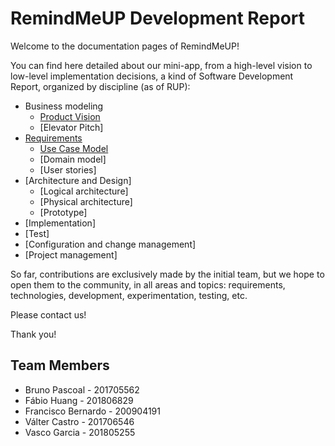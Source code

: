 # RemindMeUP Development Report

Welcome to the documentation pages of RemindMeUP!

You can find here detailed about our mini-app, from a high-level vision to low-level implementation decisions, a kind of Software Development Report, organized by discipline (as of RUP): 

* Business modeling 
  * [Product Vision](https://github.com/LEIC-ES-2021-22/3LEIC01T1/blob/main/docs/ProductVision.md)
  * [Elevator Pitch]
* [Requirements](https://github.com/LEIC-ES-2021-22/3LEIC01T1/blob/main/docs/Requirements.md)
  * [Use Case Model](https://github.com/LEIC-ES-2021-22/3LEIC01T1/blob/main/docs/Requirements.md#Use-Case-Model)
  * [Domain model]
  * [User stories]
* [Architecture and Design]
  * [Logical architecture]
  * [Physical architecture]
  * [Prototype]
* [Implementation]
* [Test]
* [Configuration and change management]
* [Project management]

So far, contributions are exclusively made by the initial team, but we hope to open them to the community, in all areas and topics: requirements, technologies, development, experimentation, testing, etc.

Please contact us! 

Thank you!

## Team Members

- Bruno Pascoal - 201705562
- Fábio Huang - 201806829
- Francisco Bernardo - 200904191
- Válter Castro - 201706546
- Vasco Garcia - 201805255



